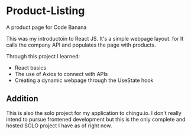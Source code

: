 # Product-Listing
A product page for Code Banana

This was my introductoin to React JS. It's a simple webpage layout. for It calls the company API and populates the page with products.

Through this project I learned:
* React basics
* The use of Axios to connect with APIs
* Creating a dynamic webpage through the UseState hook

## Addition

This is also the solo project for my application to chingu.io. I don't really intend to pursue frontened development but this is the only complete and hosted SOLO project I have as of right now.
